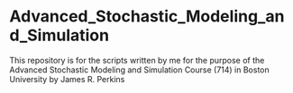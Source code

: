 # Advanced_Stochastic_Modeling_and_Simulation
This repository is for the scripts written by me for the purpose of the Advanced Stochastic Modeling and Simulation Course (714) in Boston University by James R. Perkins
